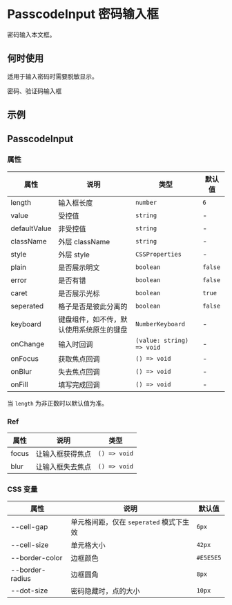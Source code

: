 # PasscodeInput 密码输入框 <Experimental></Experimental>

密码输入本文框。

## 何时使用

适用于输入密码时需要脱敏显示。

密码、验证码输入框

## 示例

<code src="./demos/demo1.tsx"></code>

## PasscodeInput

### 属性

| 属性         | 说明                                     | 类型                      | 默认值  |
| ------------ | ---------------------------------------- | ------------------------- | ------- |
| length       | 输入框长度                               | `number`                  | `6`     |
| value        | 受控值                                   | `string`                  | -       |
| defaultValue | 非受控值                                 | `string`                  | -       |
| className    | 外层 className                           | `string`                  | -       |
| style        | 外层 style                               | `CSSProperties`           | -       |
| plain        | 是否展示明文                             | `boolean`                 | `false` |
| error        | 是否有错                                 | `boolean`                 | `false` |
| caret        | 是否展示光标                             | `boolean`                 | `true`  |
| seperated    | 格子是否是彼此分离的                     | `boolean`                 | `false` |
| keyboard     | 键盘组件，如不传，默认使用系统原生的键盘 | `NumberKeyboard`          | -       |
| onChange     | 输入时回调                               | `(value: string) => void` | -       |
| onFocus      | 获取焦点回调                             | `() => void`              | -       |
| onBlur       | 失去焦点回调                             | `() => void`              | -       |
| onFill       | 填写完成回调                             | `() => void`              | -       |

当 `length` 为非正数时以默认值为准。

### Ref

| 属性  | 说明             | 类型         |
| ----- | ---------------- | ------------ |
| focus | 让输入框获得焦点 | `() => void` |
| blur  | 让输入框失去焦点 | `() => void` |

### CSS 变量

| 属性            | 说明                                    | 默认值    |
| --------------- | --------------------------------------- | --------- |
| --cell-gap      | 单元格间距，仅在 `seperated` 模式下生效 | `6px`     |
| --cell-size     | 单元格大小                              | `42px`    |
| --border-color  | 边框颜色                                | `#E5E5E5` |
| --border-radius | 边框圆角                                | `8px`     |
| --dot-size      | 密码隐藏时，点的大小                    | `10px`    |
